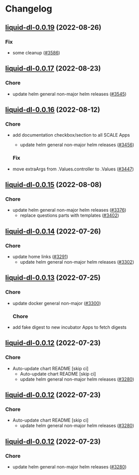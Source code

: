 # Changelog



## [liquid-dl-0.0.19](https://github.com/truecharts/charts/compare/liquid-dl-0.0.17...liquid-dl-0.0.19) (2022-08-26)

### Fix

- some cleanup ([#3586](https://github.com/truecharts/charts/issues/3586))




## [liquid-dl-0.0.17](https://github.com/truecharts/charts/compare/liquid-dl-0.0.16...liquid-dl-0.0.17) (2022-08-23)

### Chore

- update helm general non-major helm releases ([#3545](https://github.com/truecharts/charts/issues/3545))




## [liquid-dl-0.0.16](https://github.com/truecharts/charts/compare/liquid-dl-0.0.15...liquid-dl-0.0.16) (2022-08-12)

### Chore

- add documentation checkbox/section to all SCALE Apps
  - update helm general non-major helm releases ([#3456](https://github.com/truecharts/charts/issues/3456))

  ### Fix

- move extraArgs from .Values.controller to .Values ([#3447](https://github.com/truecharts/charts/issues/3447))




## [liquid-dl-0.0.15](https://github.com/truecharts/charts/compare/liquid-dl-0.0.14...liquid-dl-0.0.15) (2022-08-08)

### Chore

- update helm general non-major helm releases ([#3376](https://github.com/truecharts/charts/issues/3376))
  - replace questions parts with templates ([#3402](https://github.com/truecharts/charts/issues/3402))




## [liquid-dl-0.0.14](https://github.com/truecharts/apps/compare/liquid-dl-0.0.13...liquid-dl-0.0.14) (2022-07-26)

### Chore

- update home links ([#3291](https://github.com/truecharts/apps/issues/3291))
  - update helm general non-major helm releases ([#3302](https://github.com/truecharts/apps/issues/3302))




## [liquid-dl-0.0.13](https://github.com/truecharts/apps/compare/liquid-dl-0.0.12...liquid-dl-0.0.13) (2022-07-25)

### Chore

- update docker general non-major ([#3300](https://github.com/truecharts/apps/issues/3300))

  ### Chore

- add fake digest to new incubator Apps to fetch digests




## [liquid-dl-0.0.12](https://github.com/truecharts/apps/compare/liquid-dl-0.0.11...liquid-dl-0.0.12) (2022-07-23)

### Chore

- Auto-update chart README [skip ci]
  - Auto-update chart README [skip ci]
  - update helm general non-major helm releases ([#3280](https://github.com/truecharts/apps/issues/3280))




## [liquid-dl-0.0.12](https://github.com/truecharts/apps/compare/liquid-dl-0.0.11...liquid-dl-0.0.12) (2022-07-23)

### Chore

- Auto-update chart README [skip ci]
  - update helm general non-major helm releases ([#3280](https://github.com/truecharts/apps/issues/3280))




## [liquid-dl-0.0.12](https://github.com/truecharts/apps/compare/liquid-dl-0.0.11...liquid-dl-0.0.12) (2022-07-23)

### Chore

- update helm general non-major helm releases ([#3280](https://github.com/truecharts/apps/issues/3280))




